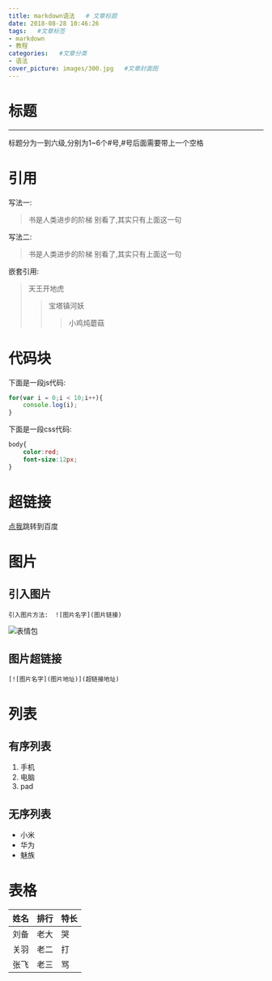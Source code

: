 ```yaml
---
title: markdown语法   # 文章标题
date: 2018-08-28 10:46:26
tags:   #文章标签
- markdown
- 教程
categories:   #文章分类
- 语法
cover_picture: images/300.jpg   #文章封面图
---
```

# 标题
-------------
标题分为一到六级,分别为1~6个#号,#号后面需要带上一个空格

# 引用
写法一:
> 书是人类进步的阶梯
别看了,其实只有上面这一句

写法二:
> 书是人类进步的阶梯
> 别看了,其实只有上面这一句

嵌套引用:
> 天王开地虎
>> 宝塔镇河妖
>>> 小鸡炖蘑菇

# 代码块
下面是一段js代码:
```javascript
for(var i = 0;i < 10;i++){
    console.log(i);
}
```
下面是一段css代码:
```css
body{
    color:red;
    font-size:12px;
}
```

# 超链接
[点我](http://www.baidu.com)跳转到百度

# 图片
## 引入图片
```
引入图片方法:  ![图片名字](图片链接)
```
![表情包](http://pic.qqtn.com/up/2016-12/201612121353078817976.png)
## 图片超链接
```
[![图片名字](图片地址)](超链接地址)
```
# 列表
## 有序列表
1. 手机
2. 电脑
3. pad

## 无序列表
* 小米
* 华为
* 魅族

# 表格

姓名|排行|特长
-|-|-
刘备|老大|哭
关羽|老二|打
张飞|老三|骂